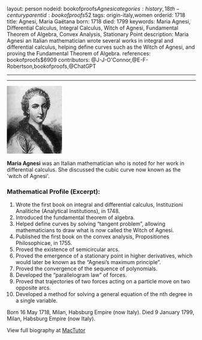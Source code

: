 layout: person
nodeid: bookofproofs$Agnesi
categories: history,18th-century
parentid: bookofproofs$52
tags: origin-italy,women
orderid: 1718
title: Agnesi, Maria Gaëtana
born: 1718
died: 1799
keywords: Maria Agnesi, Differential Calculus, Integral Calculus, Witch of Agnesi, Fundamental Theorem of Algebra, Convex Analysis, Stationary Point
description: Maria Agnesi an Italian mathematician wrote several works in integral and differential calculus, helping define curves such as the Witch of Agnesi, and proving the Fundamental Theorem of Algebra.
references: bookofproofs$6909
contributors: @J-J-O'Connor,@E-F-Robertson,bookofproofs,@ChatGPT

---



---

![Agnesi.jpg](https://github.com/bookofproofs/bookofproofs.github.io/blob/main/_sources/_assets/images/portraits/Agnesi.jpg?raw=true)

**Maria Agnesi** was an Italian mathematician who is noted for her work in differential calculus. She discussed the cubic curve now known as the 'witch of Agnesi'.

### Mathematical Profile (Excerpt):
1. Wrote the first book on integral and differential calculus, Instituzioni Analitiche (Analytical Institutions), in 1748. 
2. Introduced the fundamental theorem of algebra. 
3. Helped define curves by solving “tangent problem”, allowing mathematicians to draw what is now called the Witch of Agnesi. 
4. Published the first book on the convex analysis, Propositiones Philosophicae, in 1755. 
5. Proved the existence of semicircular arcs. 
6. Proved the emergence of a stationary point in higher derivatives, which would later be known as the “Agnesi’s maximum principle”. 
7. Proved the convergence of the sequence of polynomials. 
8. Developed the “parallelogram law” of forces. 
9. Proved that trajectories of two forces acting on a particle move on two opposite arcs. 
10. Developed a method for solving a general equation of the nth degree in a single variable.

Born 16 May 1718, Milan, Habsburg Empire (now Italy). Died 9 January 1799, Milan, Habsburg Empire (now Italy).

View full biography at [MacTutor](https://mathshistory.st-andrews.ac.uk/Biographies/Agnesi/)
